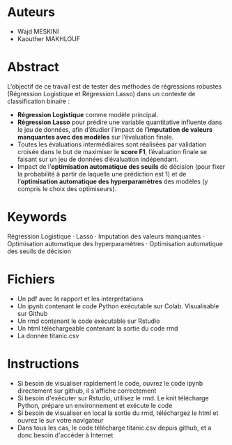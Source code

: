 # Auteurs

- Wajd MESKINI  
- Kaouther MAKHLOUF

# Abstract

L’objectif de ce travail est de tester des méthodes de régressions robustes (Régression Logistique et Régression Lasso) dans un contexte de classification binaire :

- **Régression Logistique** comme modèle principal.  
- **Régression Lasso** pour prédire une variable quantitative influente dans le jeu de données, afin d’étudier l’impact de l’**imputation de valeurs manquantes avec des modèles** sur l’évaluation finale.  
- Toutes les évaluations intermédiaires sont réalisées par validation croisée dans le but de maximiser le **score F1**, l’évaluation finale se faisant sur un jeu de données d’évaluation indépendant.  
- Impact de l’**optimisation automatique des seuils** de décision (pour fixer la probabilité à partir de laquelle une prédiction est 1) et de l’**optimisation automatique des hyperparamètres** des modèles (y compris le choix des optimiseurs).  

# Keywords

Régression Logistique · Lasso · Imputation des valeurs manquantes · Optimisation automatique des hyperparamètres · Optimisation automatique des seuils de décision

# Fichiers

- Un pdf avec le rapport et les interprétations
- Un ipynb contenant le code Python exécutable sur Colab. Visualisable sur Github
- Un rmd contenant le code exécutable sur Rstudio
- Un html téléchargeable contenant la sortie du code rmd
- La donnée titanic.csv

# Instructions

- Si besoin de visualiser rapidement le code, ouvrez le code ipynb directement sur github, il s'affiche correctement
- Si besoin d'exécuter sur Rstudio, utilisez le rmd. Le knit télécharge Python, prépare un environnement et exécute le code 
- Si besoin de visualiser en local la sortie du rmd, téléchargez le html et ouvrez le sur votre navigateur
- Dans tous les cas, le code télécharge titanic.csv depuis github, et a donc besoin d'accéder à Internet
